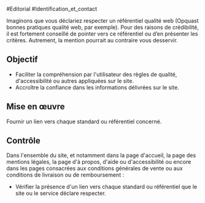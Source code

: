
#Editorial #Identification_et_contact

Imaginons que vous déclariez respecter un référentiel qualité web (Opquast bonnes pratiques qualité web, par exemple). Pour des raisons de crédibilité, il est fortement conseillé de pointer vers ce référentiel ou d’en présenter les critères. Autrement, la mention pourrait au contraire vous desservir.

Objectif
--------

*   Faciliter la compréhension par l'utilisateur des règles de qualité, d'accessibilité ou autres appliquées sur le site.
*   Accroître la confiance dans les informations délivrées sur le site.

Mise en œuvre
-------------

Fournir un lien vers chaque standard ou référentiel concerné.

Contrôle
--------

Dans l'ensemble du site, et notamment dans la page d'accueil, la page des mentions légales, la page d'à propos, d'aide ou d'accessibilité ou encore dans les pages consacrées aux conditions générales de vente ou aux conditions de livraison ou de remboursement :

*   Vérifier la présence d'un lien vers chaque standard ou référentiel que le site ou le service déclare respecter.

